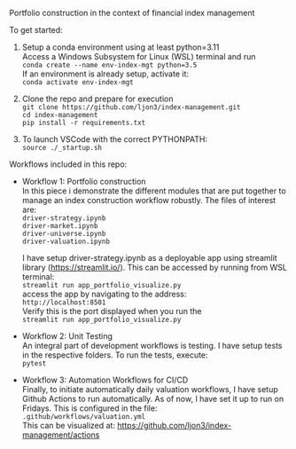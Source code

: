 Portfolio construction in the context of financial index management

To get started:
1. Setup a conda environment using at least python=3.11  
   Access a Windows Subsystem for Linux (WSL) terminal and run  
   `conda create --name env-index-mgt python=3.5`  
   If an environment is already setup, activate it:  
   `conda activate env-index-mgt`  

2. Clone the repo and prepare for execution  
   `git clone https://github.com/ljon3/index-management.git`    
   `cd index-management`  
   `pip install -r requirements.txt`

3. To launch VSCode with the correct PYTHONPATH:  
   `source ./_startup.sh`

Workflows included in this repo:  

* Workflow 1: Portfolio construction  
  In this piece i demonstrate the different modules that are put together to manage an index construction workflow robustly. The files of interest are:  
  `driver-strategy.ipynb`  
  `driver-market.ipynb`  
  `driver-universe.ipynb`  
  `driver-valuation.ipynb`  

  I have setup driver-strategy.ipynb as a deployable app using streamlit library (https://streamlit.io/). This can be accessed by running from WSL terminal:  
  `streamlit run app_portfolio_visualize.py`  
  access the app by navigating to the address:  
  `http://localhost:8501`  
  Verify this is the port displayed when you run the   
  `streamlit run app_portfolio_visualize.py` 

* Workflow 2: Unit Testing  
  An integral part of development workflows is testing. I have setup tests in the respective folders. To run the tests, execute:  
  `pytest`

* Workflow 3: Automation Workflows for CI/CD  
  Finally, to initiate automatically daily valuation workflows, I have setup Github Actions to run automatically. As of now, I have set it up to run on Fridays. This is configured in the file:  
  `.github/workflows/valuation.yml`   
  This can be visualized at: https://github.com/ljon3/index-management/actions